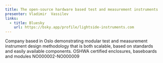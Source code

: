 ```yaml
---
title: The open-source hardware based test and measurement instruments concept by Lightside Instruments AS
presenter: Vladimir  Vassilev
links:
  - title: Bluesky
    url: https://bsky.app/profile/lightside-instruments.com
---
```


Company based in Oslo demonstrating modular test and measurement instrument design methodology that is both scalable, based on standards and easily available components. OSHWA certified enclosures, baseboards and modules NO000002-NO000009
